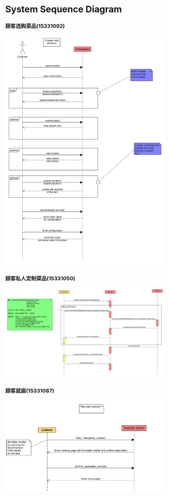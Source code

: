 # System Sequence Diagram

### 顾客选购菜品(15331092)

![](../images/HW7_15331092_ChooseFood_SSD.png)

### 顾客私人定制菜品(15331050)

![Customization](../images/Customed_Cooking_SSD.png)

### 顾客就座(15331087)

![](../images/Take_Seat.png)